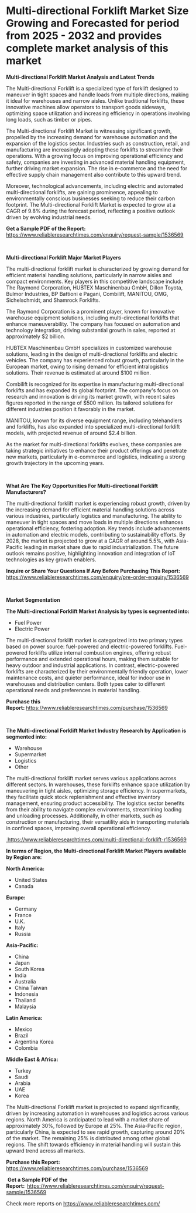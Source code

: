 <p><h1>Multi-directional Forklift Market Size Growing and Forecasted for period from 2025 - 2032 and provides complete market analysis of this market</h1></p><p><strong>Multi-directional Forklift Market Analysis and Latest Trends</strong></p>
<p><p>The Multi-directional Forklift is a specialized type of forklift designed to maneuver in tight spaces and handle loads from multiple directions, making it ideal for warehouses and narrow aisles. Unlike traditional forklifts, these innovative machines allow operators to transport goods sideways, optimizing space utilization and increasing efficiency in operations involving long loads, such as timber or pipes.</p><p>The Multi-directional Forklift Market is witnessing significant growth, propelled by the increasing demand for warehouse automation and the expansion of the logistics sector. Industries such as construction, retail, and manufacturing are increasingly adopting these forklifts to streamline their operations. With a growing focus on improving operational efficiency and safety, companies are investing in advanced material handling equipment, further driving market expansion. The rise in e-commerce and the need for effective supply chain management also contribute to this upward trend.</p><p>Moreover, technological advancements, including electric and automated multi-directional forklifts, are gaining prominence, appealing to environmentally conscious businesses seeking to reduce their carbon footprint. The Multi-directional Forklift Market is expected to grow at a CAGR of 9.8% during the forecast period, reflecting a positive outlook driven by evolving industrial needs.</p></p>
<p><strong>Get a Sample PDF of the Report:&nbsp;</strong> <a href="https://www.reliableresearchtimes.com/enquiry/request-sample/1536569?utm_campaign=2632&utm_medium=2&utm_source=Github&utm_content=ia&utm_term=27022025&utm_id=multi-directional-forklift">https://www.reliableresearchtimes.com/enquiry/request-sample/1536569</a></p>
<p>&nbsp;</p>
<p><strong>Multi-directional Forklift Major Market Players</strong></p>
<p><p>The multi-directional forklift market is characterized by growing demand for efficient material handling solutions, particularly in narrow aisles and compact environments. Key players in this competitive landscape include The Raymond Corporation, HUBTEX Maschinenbau GmbH, Dillon Toyota, Bulmor Industries, BP Battioni e Pagani, Combilift, MANITOU, OMG, Sichelschmidt, and Shamrock Forklifts.</p><p>The Raymond Corporation is a prominent player, known for innovative warehouse equipment solutions, including multi-directional forklifts that enhance maneuverability. The company has focused on automation and technology integration, driving substantial growth in sales, reported at approximately $2 billion.</p><p>HUBTEX Maschinenbau GmbH specializes in customized warehouse solutions, leading in the design of multi-directional forklifts and electric vehicles. The company has experienced robust growth, particularly in the European market, owing to rising demand for efficient intralogistics solutions. Their revenue is estimated at around $100 million.</p><p>Combilift is recognized for its expertise in manufacturing multi-directional forklifts and has expanded its global footprint. The company's focus on research and innovation is driving its market growth, with recent sales figures reported in the range of $500 million. Its tailored solutions for different industries position it favorably in the market.</p><p>MANITOU, known for its diverse equipment range, including telehandlers and forklifts, has also expanded into specialized multi-directional forklift models, with projected revenue of around $2.4 billion. </p><p>As the market for multi-directional forklifts evolves, these companies are taking strategic initiatives to enhance their product offerings and penetrate new markets, particularly in e-commerce and logistics, indicating a strong growth trajectory in the upcoming years.</p></p>
<p>&nbsp;</p>
<p><strong>What Are The Key Opportunities For Multi-directional Forklift Manufacturers?</strong></p>
<p><p>The multi-directional forklift market is experiencing robust growth, driven by the increasing demand for efficient material handling solutions across various industries, particularly logistics and manufacturing. The ability to maneuver in tight spaces and move loads in multiple directions enhances operational efficiency, fostering adoption. Key trends include advancements in automation and electric models, contributing to sustainability efforts. By 2028, the market is projected to grow at a CAGR of around 5.5%, with Asia-Pacific leading in market share due to rapid industrialization. The future outlook remains positive, highlighting innovation and integration of IoT technologies as key growth enablers.</p></p>
<p><strong>Inquire or Share Your Questions If Any Before Purchasing This Report:</strong> <a href="https://www.reliableresearchtimes.com/enquiry/pre-order-enquiry/1536569?utm_campaign=2632&utm_medium=2&utm_source=Github&utm_content=ia&utm_term=27022025&utm_id=multi-directional-forklift">https://www.reliableresearchtimes.com/enquiry/pre-order-enquiry/1536569</a></p>
<p>&nbsp;</p>
<p><strong>Market Segmentation</strong></p>
<p><strong>The Multi-directional Forklift Market Analysis by types is segmented into:</strong></p>
<p><ul><li>Fuel Power</li><li>Electric Power</li></ul></p>
<p><p>The multi-directional forklift market is categorized into two primary types based on power source: fuel-powered and electric-powered forklifts. Fuel-powered forklifts utilize internal combustion engines, offering robust performance and extended operational hours, making them suitable for heavy outdoor and industrial applications. In contrast, electric-powered forklifts are characterized by their environmentally friendly operation, lower maintenance costs, and quieter performance, ideal for indoor use in warehouses and distribution centers. Both types cater to different operational needs and preferences in material handling.</p></p>
<p><strong>Purchase this Report:&nbsp;</strong><a href="https://www.reliableresearchtimes.com/purchase/1536569?utm_campaign=2632&utm_medium=2&utm_source=Github&utm_content=ia&utm_term=27022025&utm_id=multi-directional-forklift">https://www.reliableresearchtimes.com/purchase/1536569</a></p>
<p>&nbsp;</p>
<p><strong>The Multi-directional Forklift Market Industry Research by Application is segmented into:</strong></p>
<p><ul><li>Warehouse</li><li>Supermarket</li><li>Logistics</li><li>Other</li></ul></p>
<p><p>The multi-directional forklift market serves various applications across different sectors. In warehouses, these forklifts enhance space utilization by maneuvering in tight aisles, optimizing storage efficiency. In supermarkets, they facilitate quick stock replenishment and effective inventory management, ensuring product accessibility. The logistics sector benefits from their ability to navigate complex environments, streamlining loading and unloading processes. Additionally, in other markets, such as construction or manufacturing, their versatility aids in transporting materials in confined spaces, improving overall operational efficiency.</p></p>
<p><a href="https://www.reliableresearchtimes.com/multi-directional-forklift-r1536569?utm_campaign=2632&utm_medium=2&utm_source=Github&utm_content=ia&utm_term=27022025&utm_id=multi-directional-forklift">&nbsp;https://www.reliableresearchtimes.com/multi-directional-forklift-r1536569</a></p>
<p><strong>In terms of Region, the Multi-directional Forklift Market Players available by Region are:</strong></p>
<p>
    <p> <strong> North America: </strong>
        <ul>
            <li>United States</li>
            <li>Canada</li>
        </ul>
        </p> 
    <p> <strong> Europe: </strong>
        <ul>
            <li>Germany</li>
            <li>France</li>
            <li>U.K.</li>
            <li>Italy</li>
            <li>Russia</li>
        </ul>
        </p> 
    <p> <strong> Asia-Pacific: </strong>
        <ul>
            <li>China</li>
            <li>Japan</li>
            <li>South Korea</li>
            <li>India</li>
            <li>Australia</li>
            <li>China Taiwan</li>
            <li>Indonesia</li>
            <li>Thailand</li>
            <li>Malaysia</li>
        </ul>
        </p> 
    <p> <strong> Latin America: </strong>
        <ul>
            <li>Mexico</li>
            <li>Brazil</li>
            <li>Argentina Korea</li>
            <li>Colombia</li>
        </ul>
        </p> 
    <p> <strong> Middle East & Africa: </strong>
        <ul>
            <li>Turkey</li>
            <li>Saudi</li>
            <li>Arabia</li>
            <li>UAE</li>
            <li>Korea</li>
        </ul>
    </p>
    </p>
<p><p>The Multi-directional Forklift market is projected to expand significantly, driven by increasing automation in warehouses and logistics across various regions. North America is anticipated to lead with a market share of approximately 30%, followed by Europe at 25%. The Asia-Pacific region, particularly China, is expected to see rapid growth, capturing around 20% of the market. The remaining 25% is distributed among other global regions. The shift towards efficiency in material handling will sustain this upward trend across all markets.</p></p>
<p><strong>Purchase this Report: </strong><a href="https://www.reliableresearchtimes.com/purchase/1536569?utm_campaign=2632&utm_medium=2&utm_source=Github&utm_content=ia&utm_term=27022025&utm_id=multi-directional-forklift">https://www.reliableresearchtimes.com/purchase/1536569</a></p>
<p>&nbsp;<strong>Get a Sample PDF of the Report:&nbsp;&nbsp;</strong><a href="https://www.reliableresearchtimes.com/enquiry/request-sample/1536569?utm_campaign=2632&utm_medium=2&utm_source=Github&utm_content=ia&utm_term=27022025&utm_id=multi-directional-forklift">https://www.reliableresearchtimes.com/enquiry/request-sample/1536569</a></p>
<p><strong></strong></p>
<p>Check more reports on <a href="https://www.reliableresearchtimes.com/?utm_campaign=2632&utm_medium=2&utm_source=Github&utm_content=ia&utm_term=27022025&utm_id=multi-directional-forklift">https://www.reliableresearchtimes.com/</a></p>